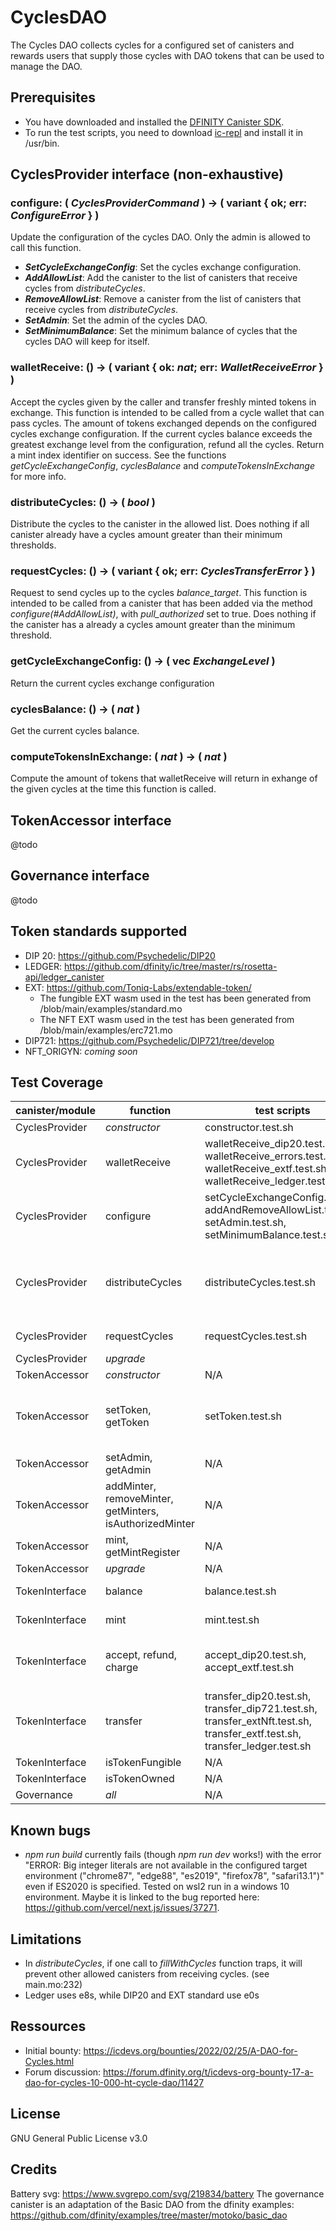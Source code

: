 # CyclesDAO

The Cycles DAO collects cycles for a configured set of canisters and rewards users that supply those cycles with DAO tokens that can be used to manage the DAO.

## Prerequisites

* You have downloaded and installed the [DFINITY Canister SDK](https://sdk.dfinity.org).
* To run the test scripts, you need to download [ic-repl](https://github.com/chenyan2002/ic-repl/releases) and install it in /usr/bin.

## CyclesProvider interface (non-exhaustive)

### **configure**: ( *CyclesProviderCommand* ) -> ( variant { ok; err: *ConfigureError* } )
Update the configuration of the cycles DAO. Only the admin is allowed to call this function.
- ***SetCycleExchangeConfig***: Set the cycles exchange configuration.
- ***AddAllowList***: Add the canister to the list of canisters that receive cycles from *distributeCycles*.
- ***RemoveAllowList***: Remove a canister from the list of canisters that receive cycles from *distributeCycles*.
- ***SetAdmin***: Set the admin of the cycles DAO.
- ***SetMinimumBalance***: Set the minimum balance of cycles that the cycles DAO will keep for itself.

### **walletReceive**: () -> ( variant { ok: *nat*; err: *WalletReceiveError* } )
Accept the cycles given by the caller and transfer freshly minted tokens in exchange. This function is intended to be called from a cycle wallet that can pass cycles. The amount of tokens exchanged depends on the configured cycles exchange configuration. If the current cycles balance exceeds the greatest exchange level from the configuration, refund all the cycles. Return a mint index identifier on success. See the functions *getCycleExchangeConfig*, *cyclesBalance* and *computeTokensInExchange* for more info.

### **distributeCycles**: () -> ( *bool* )
Distribute the cycles to the canister in the allowed list. Does nothing if all canister already have a cycles amount greater than their minimum thresholds.

### **requestCycles**: () -> ( variant { ok; err: *CyclesTransferError* } )
Request to send cycles up to the cycles *balance_target*. This function is intended to be called from a canister that has been added via the method *configure(#AddAllowList)*, with *pull_authorized* set to true. Does nothing if the canister has a already a cycles amount greater than the minimum threshold.

### **getCycleExchangeConfig**: () -> ( vec *ExchangeLevel* )
Return the current cycles exchange configuration

### **cyclesBalance**: () -> ( *nat* )
Get the current cycles balance.

### **computeTokensInExchange**: ( *nat* ) -> ( *nat* )
Compute the amount of tokens that walletReceive will return in exhange of the given cycles at the time this function is called.

## TokenAccessor interface

@todo

## Governance interface

@todo

## Token standards supported

- DIP 20: https://github.com/Psychedelic/DIP20
- LEDGER: https://github.com/dfinity/ic/tree/master/rs/rosetta-api/ledger_canister
- EXT: https://github.com/Toniq-Labs/extendable-token/
  - The fungible EXT wasm used in the test has been generated from /blob/main/examples/standard.mo
  - The NFT EXT wasm used in the test has been generated from /blob/main/examples/erc721.mo
- DIP721: https://github.com/Psychedelic/DIP721/tree/develop
- NFT_ORIGYN: *coming soon*

## Test Coverage

| canister/module | function | test scripts | left to do | complete |
| ------ | ------ | ------ | ------ | ------ |
| CyclesProvider | *constructor* | constructor.test.sh | N/A |  100% |
| CyclesProvider | walletReceive | walletReceive_dip20.test.sh, walletReceive_errors.test.sh, walletReceive_extf.test.sh, walletReceive_ledger.test.sh | fix ledger canister initialization | 75% |
| CyclesProvider | configure | setCycleExchangeConfig.test.sh, addAndRemoveAllowList.test.sh, setAdmin.test.sh, setMinimumBalance.test.sh | N/A | 100% |
| CyclesProvider | distributeCycles | distributeCycles.test.sh | split test to avoid risk of side effects - add test of histories | 80% |
| CyclesProvider | requestCycles | requestCycles.test.sh | add test of histories | 90% |
| CyclesProvider | *upgrade* | | to do | 0% |
| TokenAccessor | *constructor* | N/A | to do | 0% |
| TokenAccessor | setToken, getToken | setToken.test.sh | fix ledger canister initialization (see install.sh) | 80% |
| TokenAccessor | setAdmin, getAdmin | N/A | to do | 0% |
| TokenAccessor | addMinter, removeMinter, getMinters, isAuthorizedMinter | N/A | to do | 0% |
| TokenAccessor | mint, getMintRegister | N/A | to do | 0% |
| TokenAccessor | *upgrade* | N/A | to do | 0% |
| TokenInterface | balance | balance.test.sh | add test for ledger | 66% |
| TokenInterface | mint | mint.test.sh | add test for ledger | 66% |
| TokenInterface | accept, refund, charge | accept_dip20.test.sh, accept_extf.test.sh | check for not covered errors | 90% |
| TokenInterface | transfer | transfer_dip20.test.sh, transfer_dip721.test.sh, transfer_extNft.test.sh, transfer_extf.test.sh, transfer_ledger.test.sh | fix ledger canister initialization (see install.sh) | 80% |
| TokenInterface | isTokenFungible | N/A | to do | 0% |
| TokenInterface | isTokenOwned | N/A | to do | 0% |
| Governance | *all* | N/A | to do | 0% |

## Known bugs

- *npm run build* currently fails (though *npm run dev* works!) with the error "ERROR: Big integer literals are not available in the configured target environment ("chrome87", "edge88", "es2019", "firefox78", "safari13.1")" even if ES2020 is specified. Tested on wsl2 run in a windows 10 environment. Maybe it is linked to the bug reported here: https://github.com/vercel/next.js/issues/37271.

## Limitations

- In *distributeCycles*, if one call to *fillWithCycles* function traps, it will prevent other allowed canisters from receiving cycles. (see main.mo:232)
- Ledger uses e8s, while DIP20 and EXT standard use e0s

## Ressources

- Initial bounty: https://icdevs.org/bounties/2022/02/25/A-DAO-for-Cycles.html
- Forum discussion: https://forum.dfinity.org/t/icdevs-org-bounty-17-a-dao-for-cycles-10-000-ht-cycle-dao/11427

## License

GNU General Public License v3.0

## Credits

Battery svg: https://www.svgrepo.com/svg/219834/battery
The governance canister is an adaptation of the Basic DAO from the dfinity examples: https://github.com/dfinity/examples/tree/master/motoko/basic_dao